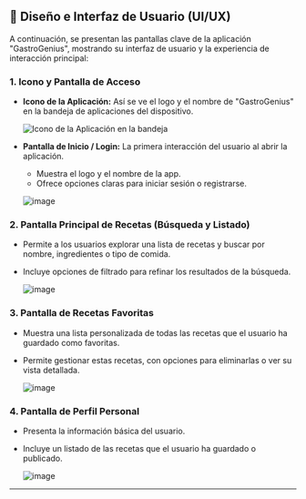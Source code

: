 ## 🎨 Diseño e Interfaz de Usuario (UI/UX)

A continuación, se presentan las pantallas clave de la aplicación "GastroGenius", mostrando su interfaz de usuario y la experiencia de interacción principal:

### 1. Icono y Pantalla de Acceso

* **Icono de la Aplicación:** Así se ve el logo y el nombre de "GastroGenius" en la bandeja de aplicaciones del dispositivo.

    ![Icono de la Aplicación en la bandeja](https://github.com/user-attachments/assets/7ad84ab4-6680-4111-b127-1e6a722f3a39)

* **Pantalla de Inicio / Login:** La primera interacción del usuario al abrir la aplicación.
    * Muestra el logo y el nombre de la app.
    * Ofrece opciones claras para iniciar sesión o registrarse.

    ![image](https://github.com/user-attachments/assets/c1058139-e727-4bdb-a941-5156c6cffe20)


### 2. Pantalla Principal de Recetas (Búsqueda y Listado)

* Permite a los usuarios explorar una lista de recetas y buscar por nombre, ingredientes o tipo de comida.
* Incluye opciones de filtrado para refinar los resultados de la búsqueda.

    ![image](https://github.com/user-attachments/assets/80c2e5ba-8b22-4c46-8c42-a318780534b3)


### 3. Pantalla de Recetas Favoritas

* Muestra una lista personalizada de todas las recetas que el usuario ha guardado como favoritas.
* Permite gestionar estas recetas, con opciones para eliminarlas o ver su vista detallada.

    ![image](https://github.com/user-attachments/assets/ba10c678-300d-4b4d-8195-752db7e0a1d6)


### 4. Pantalla de Perfil Personal

* Presenta la información básica del usuario.
* Incluye un listado de las recetas que el usuario ha guardado o publicado.

   ![image](https://github.com/user-attachments/assets/499ffd27-a54b-4572-ac77-8007a3b09085)


---
